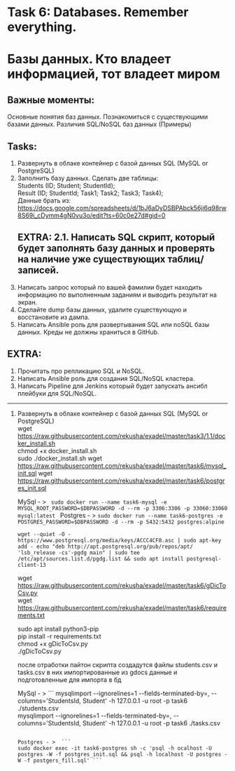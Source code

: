 # Task 6: Databases. Remember everything.  
# Базы данных. Кто владеет информацией, тот владеет миром  
  
## Важные моменты:  
Основные понятия баз данных. Познакомиться с существующими базами данных. Различия SQL/NoSQL баз данных (Примеры)  
  
## Tasks:  
1. Развернуть в облаке контейнер с базой данных SQL (MySQL or PostgreSQL)  
2. Заполнить базу данных. Сделать две таблицы:  
    Students (ID; Student; StudentId);  
    Result (ID; StudentId; Task1; Task2; Task3; Task4);  
    Данные брать из:  
    https://docs.google.com/spreadsheets/d/1bJ6aDyDSBPAbck56ji6q98rw8S69i_cDymm4gN0vu3o/edit?ts=60c0e27d#gid=0  
      ## EXTRA: 2.1. Написать SQL скрипт, который будет заполнять базу данных и проверять на наличие уже существующих таблиц/записей.  
3. Написать запрос который по вашей фамилии будет находить информацию по выполненным заданиям и выводить результат на экран.  
4. Сделайте dump базы данных, удалите существующую и восстановите из дампа.  
5. Написать Ansible роль для развертывания SQL или noSQL базы данных. Креды не должны храниться в GitHub.  
## EXTRA:   
1. Прочитать про репликацию SQL и NoSQL.  
2. Написать Ansible роль для создания SQL/NoSQL кластера.  
3. Написать Pipeline для Jenkins который будет запускать ансибл плейбуки для SQL/NoSQL.  

------------------

1. Развернуть в облаке контейнер с базой данных SQL (MySQL or PostgreSQL)  
   wget https://raw.githubusercontent.com/rekusha/exadel/master/task3/1.1/docker_install.sh   
   chmod +x docker_install.sh  
   sudo ./docker_install.sh 
   wget https://raw.githubusercontent.com/rekusha/exadel/master/task6/mysql_init.sql
   wget https://raw.githubusercontent.com/rekusha/exadel/master/task6/postgres_init.sql
     
   MySql - > ``` 
   sudo docker run --name task6-mysql -e MYSQL_ROOT_PASSWORD=$DBPASSWORD -d --rm -p 3306:3306 -p 33060:33060 mysql:latest  ```
   Postgres - >  ```
   sudo docker run --name task6-postgres -e POSTGRES_PASSWORD=$DBPASSWORD -d --rm -p 5432:5432 postgres:alpine  ```
   
   ```wget --quiet -O - https://www.postgresql.org/media/keys/ACCC4CF8.asc | sudo apt-key add - echo "deb http://apt.postgresql.org/pub/repos/apt/ 'lsb_release -cs'-pgdg main" | sudo tee  /etc/apt/sources.list.d/pgdg.list && sudo apt install postgresql-client-13```
   
   wget https://raw.githubusercontent.com/rekusha/exadel/master/task6/gDicToCsv.py  
   wget https://raw.githubusercontent.com/rekusha/exadel/master/task6/requirements.txt  
   
   sudo apt install python3-pip  
   pip install -r requirements.txt  
   chmod +x gDicToCsv.py  
   ./gDicToCsv.py  
     
   после отработки пайтон скрипта создадутся файлы students.csv и tasks.csv в них импортированные из gdocs данные и подготовленные для импорта в бд  
   
   MySql - >  ```
   mysqlimport --ignorelines=1 --fields-terminated-by=, --columns='StudentsId, Student' -h 127.0.0.1 -u root -p task6 ./students.csv  
   mysqlimport --ignorelines=1 --fields-terminated-by=, --columns='StudentsId, Student' -h 127.0.0.1 -u root -p task6 ./tasks.csv  
    ```  
     
   Postgres - >  ```
   sudo docker exec -it task6-postgres sh -c 'psql -h ocalhost -U postgres -W -f postgres_init.sql && psql -h localhost -U postgres -W -f postgers_fill.sql' ```
   

   
   
